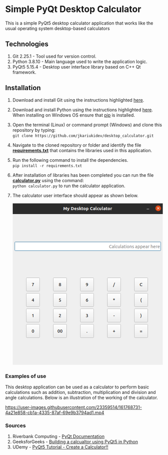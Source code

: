 # Simple PyQt Desktop Calculator
This is a simple PyQt5 desktop calculator application that works like the usual operating system desktop-based calculators

## Technologies
1. Git 2.25.1 - Tool used for version control.
2. Python 3.8.10 - Main language used to write the application logic.
3. PyQt5 5.15.4 - Desktop user interface library based on C++ Qt framework.

## Installation
1. Download and install Git using the instructions highlighted [here](https://git-scm.com/book/en/v2/Getting-Started-Installing-Git).
2. Download and install Python using the instructions highlighted [here](https://docs.python-guide.org/starting/installation/). When installing
on Windows OS ensure that [pip](https://pip.pypa.io/en/stable/) is installed.
   
3. Open the terminal (Linux) or command prompt (Windows) and clone this repository by typing:</br>
`git clone https://github.com/jkariukidev/desktop_calculator.git`
   
4. Navigate to the cloned repository or folder and identify the file [__requirements.txt__](./requirements.txt) that contains
the libraries used in this application.
   
5. Run the following command to install the dependencies.</br>
`pip install -r requirements.txt`
   
6. After installation of libraries has been completed you can run the file [__calculator.py__](./calculator.py) using the command:</br>
`python calculator.py` to run the calculator application.
   
7. The calculator user interface should appear as shown below.
   </br></br>
![Calculator Application](./calculator_ui.png "Desktop Calculator App")
   
### Examples of use
This desktop application can be used as a calculator to perform basic
calculations such as addition, subtraction, multiplication and division and 
angle calculations. Below is an illustration of the working of the calculator.

https://user-images.githubusercontent.com/23359514/161768731-4a21e858-cb1a-4335-87af-69e9b3794ad1.mp4

### Sources
1. Riverbank Computing - [PyQt Documentation](https://www.riverbankcomputing.com/software/pyqt/)
2. GeeksforGeeks - [Building a calcualtor using PyQt5 in Python](https://www.geeksforgeeks.org/building-calculator-using-pyqt5-in-python/)
3. UDemy - [PyQt5 Tutorial - Create a Calculator!! ](https://www.udemy.com/course/create-a-calculator-in-pyqt5/)
